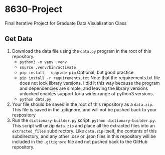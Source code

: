 # 8630-Project
Final Iterative Project for Graduate Data Visualization Class

## Get Data
1. Download the data file using the `data.py` program in the root of this repository. 
    - `python3 -m venv .venv` 
    - `source .venv/bin/activate`
    - `pip install --upgrade pip` Optional, but good practice
    - `pip install -r requirements.txt` Note that the requirements.txt file does not lock library versions. I did it this way because the program and dependencies are simple, and leaving the library versions unlocked enables support for a wider range of python3 versions. 
    - `python data.py`
2. Your file should be saved in the root of this repository as a `data.zip`. This file is saved in the .gitignore, and will not be pushed back to your respository
3. Run the `dictionary-builder.py` script: `python dictionary-builder.py`. This script will unzip `data.zip` and place all the extracted files into an `extracted_files` subdirectory. Like `data.zip` itself, the contents of this subdirectory, and any other .csv or .json files in this repository will be included in the `.gitignore` file and not pushed back to the GitHub repository. 

